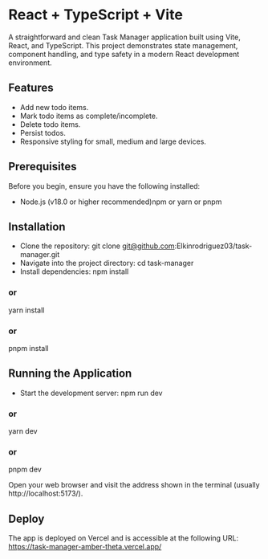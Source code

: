 # React + TypeScript + Vite

A straightforward and clean Task Manager application built using Vite, React, and TypeScript. This project demonstrates state management, component handling, and type safety in a modern React development environment.

## Features
* Add new todo items.
* Mark todo items as complete/incomplete.
* Delete todo items.
* Persist todos. 
* Responsive styling for small, medium and large devices.

## Prerequisites 
Before you begin, ensure you have the following installed:
* Node.js (v18.0 or higher recommended)npm or yarn or pnpm

## Installation
* Clone the repository:
  git clone git@github.com:Elkinrodriguez03/task-manager.git
* Navigate into the project directory:
  cd task-manager
* Install dependencies:
  npm install
### or
yarn install
### or
pnpm install

## Running the Application
* Start the development server:
  npm run dev
### or
yarn dev
### or
pnpm dev

Open your web browser and visit the address shown in the terminal (usually http://localhost:5173/).

## Deploy
The app is deployed on Vercel and is accessible at the following URL: https://task-manager-amber-theta.vercel.app/ 
